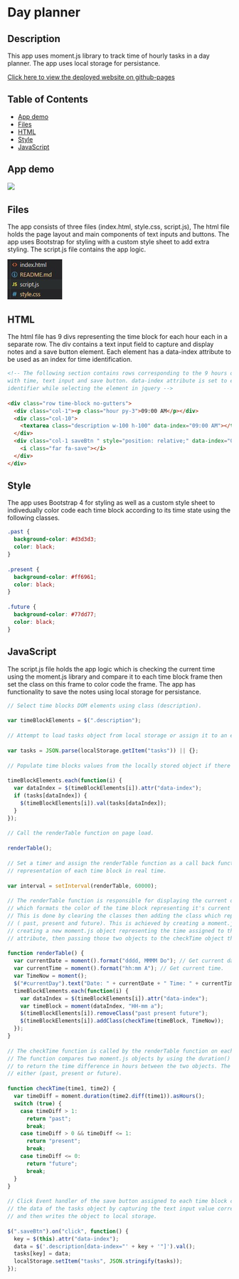 # Day planner

## Description

This app uses moment.js library to track time of hourly tasks in a day planner. The app uses local storage for persistance.

[Click here to view the deployed website on github-pages](https://mohamedzakigithub.github.io/day-planner/)

## Table of Contents

- [App demo](#App-demo)
- [Files](#Files)
- [HTML](#HTML)
- [Style](#Style)
- [JavaScript](#JavaScript)

## App demo

![](markdown/demo.gif)

## Files

The app consists of three files (index.html, style.css, script.js), The html file holds the page layout and main components of text inputs and buttons. The app uses Bootstrap for styling with a custom style sheet to add extra styling. The script.js file contains the app logic.

<img src="markdown/folders.jpg" alt=""/>

## HTML

The html file has 9 divs representing the time block for each hour each in a separate row. The div contains a text input field to capture and display notes and a save button element. Each element has a data-index attribute to be used as an index for time identification.

```html
<!-- The following section contains rows corresponding to the 9 hours of the working day, each containing columns 
with time, text input and save button. data-index attribute is set to each text area and button to be used as an 
identifier while selecting the element in jquery -->

<div class="row time-block no-gutters">
  <div class="col-1"><p class="hour py-3">09:00 AM</p></div>
  <div class="col-10">
    <textarea class="description w-100 h-100" data-index="09:00 AM"></textarea>
  </div>
  <div class="col-1 saveBtn " style="position: relative;" data-index="09:00 AM">
    <i class="far fa-save"></i>
  </div>
</div>
```

## Style

The app uses Bootstrap 4 for styling as well as a custom style sheet to indivedually color code each time block according to its time state using the following classes.

```css
.past {
  background-color: #d3d3d3;
  color: black;
}

.present {
  background-color: #ff6961;
  color: black;
}

.future {
  background-color: #77dd77;
  color: black;
}
```

## JavaScript

The script.js file holds the app logic which is checking the current time using the moment.js library and compare it to each time block frame then set the class on this frame to color code the frame. The app has functionality to save the notes using local storage for persistance.

```javascript
// Select time blocks DOM elements using class (description).

var timeBlockElements = $(".description");

// Attempt to load tasks object from local storage or assign it to an empty object if no locally stored version found.

var tasks = JSON.parse(localStorage.getItem("tasks")) || {};

// Populate time blocks values from the locally stored object if there is a stored value for each time block.

timeBlockElements.each(function(i) {
  var dataIndex = $(timeBlockElements[i]).attr("data-index");
  if (tasks[dataIndex]) {
    $(timeBlockElements[i]).val(tasks[dataIndex]);
  }
});

// Call the renderTable function on page load.

renderTable();

// Set a timer and assign the renderTable function as a call back function to be called every minute to ensure correct color
// representation of each time block in real time.

var interval = setInterval(renderTable, 60000);

// The renderTable function is responsible for displaying the current date on the top of the page and setting the class
// which formats the color of the time block representing it's current time state compared to the current time.
// This is done by clearing the classes then adding the class which represents the time block status now from
// ( past, present and future). This is achieved by creating a moment.js object representing the current time then
// creating a new moment.js object representing the time assigned to the time block which is stored in the data-index
// attribute, then passing those two objects to the checkTime object that returns the class name to be added to the element.

function renderTable() {
  var currentDate = moment().format("dddd, MMMM Do"); // Get current date.
  var currentTime = moment().format("hh:mm A"); // Get current time.
  var TimeNow = moment();
  $("#currentDay").text("Date: " + currentDate + " Time: " + currentTime); // Display current date and time.
  timeBlockElements.each(function(i) {
    var dataIndex = $(timeBlockElements[i]).attr("data-index");
    var timeBlock = moment(dataIndex, "HH-mm a");
    $(timeBlockElements[i]).removeClass("past present future");
    $(timeBlockElements[i]).addClass(checkTime(timeBlock, TimeNow));
  });
}

// The checkTime function is called by the renderTable function on each text input element.
// The function compares two moment.js objects by using the duration() method chained with asHours() method
// to return the time difference in hours between the two objects. The function then uses a switch case statement to return
// either (past, present or future).

function checkTime(time1, time2) {
  var timeDiff = moment.duration(time2.diff(time1)).asHours();
  switch (true) {
    case timeDiff > 1:
      return "past";
      break;
    case timeDiff > 0 && timeDiff <= 1:
      return "present";
      break;
    case timeDiff <= 0:
      return "future";
      break;
  }
}

// Click Event handler of the save button assigned to each time block containing a callback function that sets the key and
// the data of the tasks object by capturing the text input value corresponding to the button's data-index attribute
// and then writes the object to local storage.

$(".saveBtn").on("click", function() {
  key = $(this).attr("data-index");
  data = $('.description[data-index="' + key + '"]').val();
  tasks[key] = data;
  localStorage.setItem("tasks", JSON.stringify(tasks));
});
```
